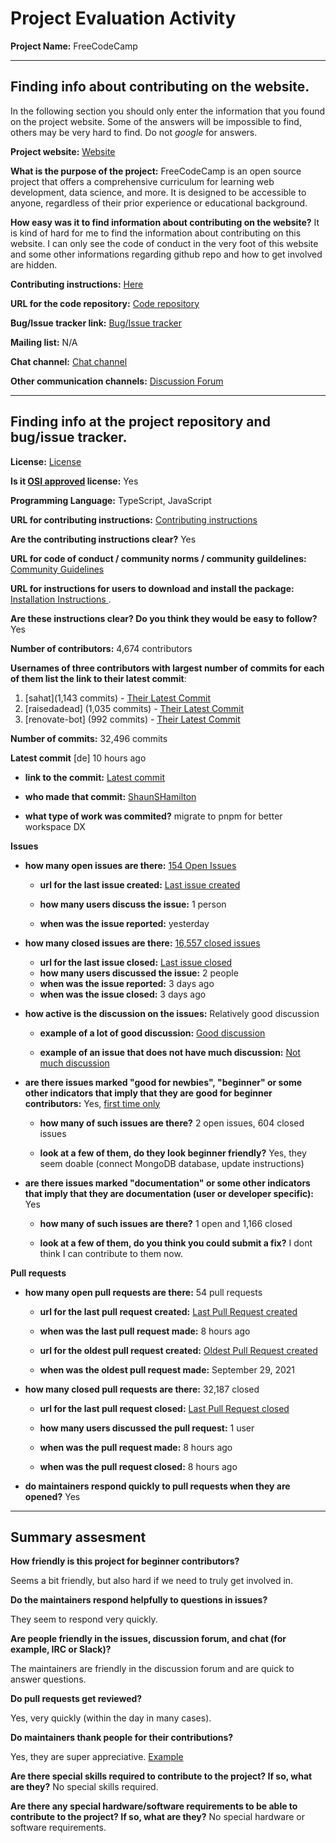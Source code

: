 # Project Evaluation Activity



__Project Name:__ FreeCodeCamp


---

## Finding info about contributing on the website.

In the following section you should only enter the information that you
found on the project website. Some of the answers will be impossible to find, others
may be very hard to find. Do not _google_ for answers.

__Project website:__ [Website](https://www.freecodecamp.org/)


__What is the purpose of the project:__ FreeCodeCamp is an open source project that offers a comprehensive curriculum for learning web development, data science, and more. It is designed to be accessible to anyone, regardless of their prior experience or educational background.

__How easy was it to find information about contributing on the website?__ It is kind of hard for me to find the information about contributing on this website. I can only see the code of conduct in the very foot of this website and some other informations regarding github repo and how to get involved are hidden.


__Contributing instructions:__ [Here](https://contribute.freecodecamp.org/#/index) 

__URL for the code repository:__ [Code repository](https://github.com/freeCodeCamp/freeCodeCamp)

__Bug/Issue tracker link:__ [Bug/Issue tracker](https://github.com/freeCodeCamp/freeCodeCamp/issues)

__Mailing list:__ N/A

__Chat channel:__ [Chat channel](https://discord.com/invite/PRyKn3Vbay)

__Other communication channels:__ 
[Discussion Forum](https://forum.freecodecamp.org/c/contributors/3)

---

## Finding info at the project repository and bug/issue tracker.

__License:__ [License](https://github.com/freeCodeCamp/freeCodeCamp/blob/main/LICENSE.md)

__Is it [OSI approved](https://opensource.org/licenses/alphabetical) license:__ Yes

__Programming Language:__ TypeScript, JavaScript

__URL for contributing instructions:__ [Contributing instructions](https://github.com/freeCodeCamp/freeCodeCamp/blob/main/CONTRIBUTING.md)

__Are the contributing instructions clear?__ Yes


__URL for code of conduct / community norms / community guildelines:__ [Community Guidelines](https://www.freecodecamp.org/news/code-of-conduct)

__URL for instructions for users to download and install the package:__ [Installation Instructions ](https://contribute.freecodecamp.org/#/how-to-setup-freecodecamp-locally). 


__Are these instructions clear? Do you think they would be easy to follow?__ Yes


__Number of contributors:__ 4,674 contributors


__Usernames of three contributors with largest number of commits for each of them list the link to their latest commit__:

1. [sahat](1,143 commits) - [Their Latest Commit](https://github.com/freeCodeCamp/freeCodeCamp/commit/2276abb7111c62e8e2e541c8cf62c9a0753378ad)
2. [raisedadead] (1,035 commits) - [Their Latest Commit](https://github.com/freeCodeCamp/freeCodeCamp/commit/7199f033fb16b7d9127dac556bab62fd664984d5)
3. [renovate-bot] (992 commits) - [Their Latest Commit](https://github.com/freeCodeCamp/freeCodeCamp/commit/2d2f019e4a8224ab4ce3a5053b881707dec7f8a3)


__Number of commits:__ 32,496 commits

__Latest commit__ [de] 10 hours ago 

- __link to the commit:__ [Latest commit](https://github.com/freeCodeCamp/freeCodeCamp/commit/d7848ae01a861cb491fe344f9496bb5338dacade)

- __who made that commit:__ [ShaunSHamilton](https://github.com/ShaunSHamilton)

- __what type of work was commited?__ migrate to pnpm for better workspace DX 

__Issues__

- __how many open issues are there:__ [154 Open Issues](https://github.com/freeCodeCamp/freeCodeCamp/issues?q=is%3Aopen+is%3Aissue)

    - __url for the last issue created:__ [Last issue created](https://github.com/freeCodeCamp/freeCodeCamp/issues/49562)

    - __how many users discuss the issue:__ 1 person
    
    - __when was the issue reported:__ yesterday
    

- __how many closed issues are there:__ [16,557 closed issues](https://github.com/freeCodeCamp/freeCodeCamp/issues?q=is%3Aissue+is%3Aclosed)
    - __url for the last issue closed:__ [Last issue closed](https://github.com/freeCodeCamp/freeCodeCamp/issues/49540)
    - __how many users discussed the issue:__ 2 people
    - __when was the issue reported:__ 3 days ago
    - __when was the issue closed:__ 3 days ago

- __how active is the discussion on the issues:__ Relatively good discussion

    - __example of a lot of good discussion:__ [Good discussion](https://github.com/freeCodeCamp/freeCodeCamp/issues/49408)
    
    - __example of an issue that does not have much discussion:__ [Not much discussion](https://github.com/freeCodeCamp/freeCodeCamp/issues/49405)



- __are there issues marked "good for newbies", "beginner" or some other indicators that imply that they are good for beginner contributors:__  Yes, [first time only](https://github.com/freeCodeCamp/freeCodeCamp/issues?q=is%3Aissue+is%3Aclosed+label%3A%22first+timers+only%22)

    - __how many of such issues are there?__ 2 open issues, 604 closed issues
    
    - __look at a few of them, do they look beginner friendly?__ Yes, they seem doable (connect MongoDB database, update instructions)



- __are there issues marked "documentation" or some other indicators that imply that they are documentation (user or developer specific):__ Yes

    - __how many of such issues are there?__ 1 open and 1,166 closed
    
    - __look at a few of them, do you think you could submit a fix?__ I dont think I can contribute to them now.



__Pull requests__

- __how many open pull requests are there:__ 54 pull requests

    - __url for the last pull request created:__ [Last Pull Request created](https://github.com/freeCodeCamp/freeCodeCamp/pull/49569)
    
    - __when was the last pull request made:__ 8 hours ago

    - __url for the oldest pull request created:__ [Oldest Pull Request created](https://github.com/freeCodeCamp/freeCodeCamp/pull/43605)
    
    - __when was the oldest pull request made:__ September 29, 2021

- __how many closed pull requests are there:__ 32,187 closed

    - __url for the last pull request closed:__ [Last Pull Request closed](https://github.com/freeCodeCamp/freeCodeCamp/pull/49568)
    
    - __how many users discussed the pull request:__ 1 user
    
    - __when was the pull request made:__ 8 hours ago
    
    - __when was the pull request closed:__ 8 hours ago
    

- __do maintainers respond quickly to pull requests when they are opened?__ Yes





---


## Summary assesment
__How friendly is this project for beginner contributors?__

Seems a bit friendly, but also hard if we need to truly get involved in.


__Do the maintainers respond helpfully to questions in issues?__

They seem to respond very quickly.


__Are people friendly in the issues, discussion forum, and chat (for example, IRC or Slack)?__

The maintainers are  friendly in the discussion forum and are quick to answer questions.


__Do pull requests get reviewed?__

Yes, very quickly (within the day in many cases).

__Do maintainers thank people for their contributions?__

Yes, they are super appreciative. [Example](https://github.com/freeCodeCamp/freeCodeCamp/pull/49542)

__Are there special skills required to contribute to the project? If so, what are they?__ No special skills required.



__Are there any special hardware/software requirements to be able to contribute to the project? If so, what are they?__ No special hardware or software requirements.


